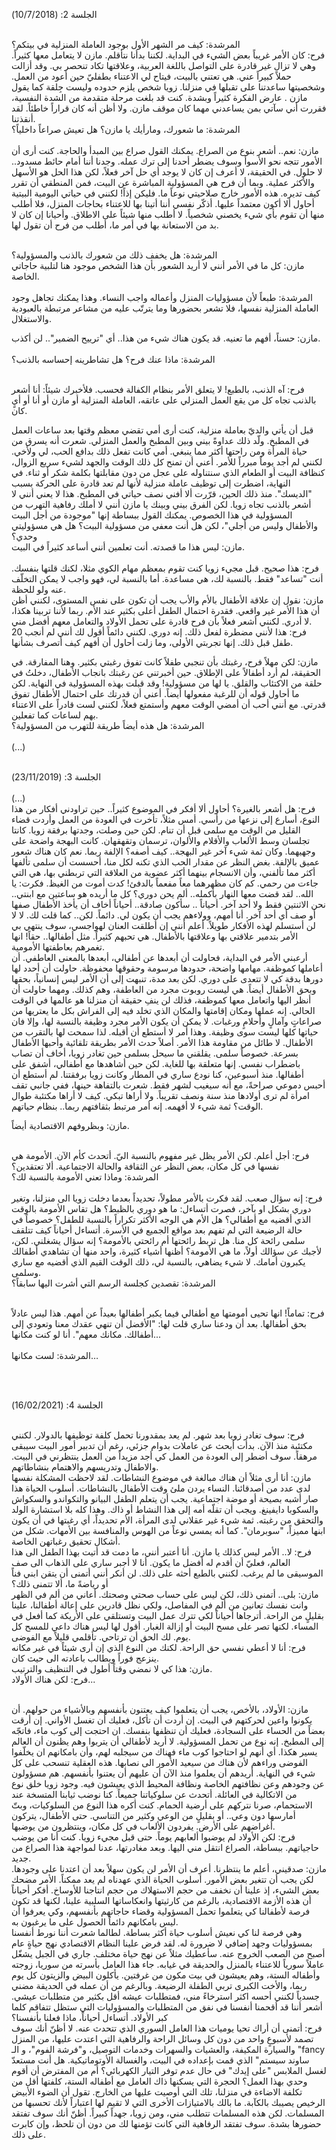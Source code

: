 
الجلسة 2: (10/7/2018)<br /><br />

المرشدة: كيف مر الشهر الأول بوجود العاملة المنزلية في بيتكم؟
<br />
فرح: كان الأمر غريباً بعض الشيء في البداية. لكننا بدأنا نتأقلم. مازن لا يتعامل معها كثيراً. وهي لا تزال غير قادرة على التواصل باللغة العربية، وعلاقتها تكاد تنحصر بي. وقد أزالت حملاً كبيراً عني. هي تعتني بالبيت، فيتاح لي الاعتناء بطفليّ حين أعود من العمل. وشخصيتها ساعدتنا على تقبلها في منزلنا. زويا شخص يلزم حدوده وليست جِلقة كما يقول مازن . عارض الفكرة كثيراً وبشدة. كنت قد بلغت مرحلة متقدمة من الشدة النفسية، فقررت أني سآتي بمن يساعدني مهما كان موقف مازن. ولا أظن أنه كان قراراً خاطئاً. لقد أنقذتنا.
  <br />
المرشدة: ما شعورك، ومارأيك يا مازن؟ هل تعيش صراعاً داخلياً؟ 
<br /><br />
مازن: نعم.. أشعر بنوع من الصراع. يمكنك القول صراع بين المبدأ والحاجة. كنت أرى أن الأمور تتجه نحو الأسوأ وسوف يضطر أحدنا إلى ترك عمله. وجدنا أننا أمام حائط مسدود.. لا حلول. في الحقيقة، لا أعرف إن كان لا يوجد أي حل آخر فعلاً، لكن هذا الحل هو الأسهل والأكثر عملية. وبما أن فرح هي المسؤولية المباشرة عن البيت، فمن المنطقي أن تقرر كيف تديره. هذه الأمور خارج صلاحيتي نوعاً ما. فليكن إذاً! لكنني في حياتي اليومية البيتية أحاول ألا أكون معتمداً عليها. أذكّر نفسي أننا أتينا بها للاعتناء بحاجات المنزل، فلا أطلب منها أن تقوم بأي شيء يخصني شخصياً. لا أطلب منها شيئاً على الاطلاق. وأحيانا إن كان لا بد من الاستعانة بها في أمر ما، أطلب من فرح أن تقول لها.

<br />
المرشدة: هل يخفف ذلك من شعورك بالذنب والمسؤولية؟ 
<br />
مازن: كل ما في الأمر أنني لا أريد الشعور بأن هذا الشخص موجود هنا لتلبية حاجاتي الخاصة.
<br /><br />
المرشدة: طبعاً لأن مسؤوليات المنزل وأعماله واجب النساء. وهذا يمكنك تجاهل وجود العاملة المنزلية نفسها، فلا تشعر بحضورها وما يترتّب عليه من مشاعر مرتبطة بالعبودية والاستغلال. <br />

مازن: حسناً، أفهم ما تعنيه. قد يكون هناك شيء من هذا.. أي "ترييح الضمير".. لن أكذب.
<br /><br />
المرشدة: ماذا عنك فرح؟ هل تشاطرينه إحساسه بالذنب؟ <br /><br />

فرح: آه الذنب، بالطبع! لا يتعلق الأمر بنظام الكفالة فحسب. فلأخبرك شيئاً: أنا أشعر بالذنب تجاه كل من يقع العمل المنزلي على عاتقه، العاملة المنزلية أو مازن أو أنا أو أيٍ كان. <br />

قبل أن يأتي والديّ بعاملة منزلية، كنت أرى أمي تقضي معظم وقتها بعد ساعات العمل في المطبخ. ولّد ذلك عداوةً بيني وبين المطبخ والعمل المنزلي.  شعرت أنه يسرق من حياة المرأة ومن راحتها أكثر مما ينبغي. أمي كانت تفعل ذلك بدافع الحب، لي ولأخي. لكنني لم أجد يوماً مبرراً للأمر. أعني أن تمنح كل ذلك الوقت والجهد لشيء سريع الزوال، كنظافة البيت أو الطعام الذي سنتناوله على عجل من دون مقابلتها بكلمة شكر أو ثناء. في النهاية، اضطرت إلى توظيف عاملة منزلية لأنها لم تعد قادرة على الحركة بسبب "الديسك". منذ ذلك الحين، قرّرت ألا أفني نصف حياتي في المطبخ. هذا لا يعني أنني لا أشعر بالذنب تجاه زويا. لكن الفرق بيني وبينك يا مازن أنني لا أملك رفاهية التهرب من المسؤولية في هذا الخصوص. يمكنك القول ببساطة إنها "موجودة من أجل البيت والأطفال وليس من أجلي"، لكن هل أنت معفي من مسؤولية البيت؟ هل هي مسؤوليتي وحدي؟ 
<br />
مازن: ليس هذا ما قصدته. أنت تعلمين أنني أساعد كثيراً في البيت.
<br /><br />
فرح: هذا صحيح. قبل مجيء زويا كنت تقوم بمعظم مهام الكوي مثلا، لكنك قلتها بنفسك. أنت "تساعد" فقط. بالنسبة لك، هي مساعدة. أما بالنسبة لي، فهو واجب لا يمكن التخلّف عنه ولو للحظة.
<br />
مازن: نقول إن علاقة الأطفال بالأم والأب يجب أن تكون على نفس المستوى، لكنني أظن أن هذا الأمر غير واقعي. فقدرة احتمال الطفل أعلى بكثير عند الأم. ربما لأننا تربينا هكذا، لا أدري. لكنني أشعر فعلاً بأن فرح قادرة على تحمل الأولاد والتعامل معهم أفضل مني.
<br />
فرح: هذا لأنني مضطرة لفعل ذلك. إنه دوري. لكنني دائماً أقول لك أنني لم أنجب 20 طفل قبل ذلك. إنها تجربتي الأولى، وما زلت أحاول أن أفهم كيف أتصرف بشأنها.<br />

مازن: لكن مهلاً فرح، رغبتك بأن تنجبي طفلاً كانت تفوق رغبتي بكثير. وهنا المفارقة. في الحقيقة، لم أرد أطفالاً على الإطلاق. حين أخبرتني عن رغبتك بانجاب الأطفال، دخلتُ في حلقة من الاكتئاب والقلق. يا لها من مسؤولية! وقد قبلت بهذه المسؤولية في النهاية. لكن ما أحاول قوله أن للرغبة مفعولها أيضاً. أعني أن قدرتك على احتمال الأطفال تفوق قدرتي. مع أنني أحب أن أمضي الوقت معهم وأستمتع فعلاً، لكنني لست قادراً على الاعتناء بهم لساعات كما تفعلين. 
<br />
المرشدة: هل هذه أيضاً طريقة للتهرب من المسؤولية؟
<br /><br />
(...)
<br /><br />

الجلسة 3: (23/11/2019)
<br /><br />
(...)<br />
فرح: هل أشعر بالغيرة؟ أحاول ألا أفكر في الموضوع كثيراً.. حين تراودني أفكار من هذا النوع، أسارع إلى نزعها من رأسي. أمس مثلاً، تأخرت في العودة من العمل وأردت قضاء القليل من الوقت مع سلمى قبل أن تنام. لكن حين وصلت، وجدتها برفقة زويا. كانتا تجلسان وسط الألعاب والأقلام والألوان، ترسمان وتقهقهان. كانت البهجة واضحة على وجهيهما. وكان ثمة شيء آخر غير البهجة.. كيف أصفه؟ الإلفة ربما. نعم كان هناك شعور عميق بالإلفة. بغض النظر عن مقدار الحب الذي تكنه لكل منا، أحسست أن سلمى تألفها أكثر مما تألفني، وأن الانسجام بينهما أكثر عضوية من العلاقة التي تربطني بها، هي التي جاءت من رحمي. كم كان مظهرهما معاً مفعماً بالدفئ! كدت أموت من الغيظ. فكرت: يا الله.. لقد قضت معها النهار بأكمله.. ألم يحن دوري؟ كل ما أريده هو ساعتين مع ابنتي.. نحن الاثنتين فقط ولا أحد آخر. أحياناً .. سأكون صادقة.. أحياناً أخاف أن يأخذ الأطفال صفها أو صف أي أحد آخر. أنا أمهم، وولاءهم يجب أن يكون لي. دائماً. لكن.. كما قلت لك. لا لا لن أستسلم لهذه الأفكار طويلاً. أعلم أنني إن أطلقت العنان لهواجسي، سوف ينتهي بي الأمر بتدمير علاقتي بها وعلاقتها بالأطفال. هي تحبهم كثيراً. مثل أطفالها.. حقاً! انها تغمرهم بعاطفتها الأمومية. <br />
أرعبني الأمر في البداية، فحاولت أن أبعدها عن أطفالي، أبعدها بالمعنى العاطفي. أن أعاملها كموظفة. مهامها واضحة، حدودها مرسومة وحقوقها محفوظة. حاولت أن أحدد لها دورها بدقة كي لا تتعدى على دوري. لكن بعد مدة، تنبهت إلى أن الأمر ليس إنسانياً، بحقها وبحق الأطفال أيضاً. هي ليست روبوت مجرد من العاطفة، وهم كذلك. ومهما حاولت أن أنظر اليها واتعامل معها كموظفة، فذلك لن ينفِ حقيقة أن منزلنا هو عالمها في الوقت الحالي. إنه عملها ومكان إقامتها والمكان الذي تخلد فيه إلى الفراش بكل ما يعتريها من صراعاتٍ وآمالٍ وأحلامٍ ورغبات. لا يمكن أن يكون الأمر مجرد وظيفة بالنسبة لها، وإلا فان حياتها كلها ليست سوى وظيفة. وهذا أمر لا أستطع أن أقبله. لذا سمحت لها بالتقرب من الأطفال. لا طائل من مقاومة هذا الأمر. أصلاً حدث الأمر بطريقة تلقائية وأحبها الأطفال بسرعة. خصوصاً سلمى. يقلقني ما سيحل بسلمى حين تغادر زويا، أخاف أن تصاب باضطراب نفسي. إنها متعلقة بها للغاية.
لكن حين أشاهدها مع أطفالي، أشفق على أطفالها. منذ أسبوعين، كنا نودع ساري في المطار وكانت زويا برفقتنا. لم أستطع أن أحبس دموعي صراحةً، مع أنه سيغيب لشهر فقط. شعرت بالتفاهة حينها، ففي جانبي تقف امرأة لم ترى أولادها منذ سنة ونصف تقريباً. ولا أراها تبكي. كيف لا أراها مكتئبة طوال الوقت؟ ثمة شيء لا أفهمه. إنه أمر مرتبط بثقافتهم ربما.. بنظام حياتهم. <br />

مازن: وبظروفهم الاقتصادية أيضاً.<br /><br />

فرح: أجل أعلم. لكن الأمر يظل غير مفهوم بالنسبة اليّ. أتحدث كأم الآن. الأمومة هي نفسها في كل مكان، بعض النظر عن الثقافة والحالة الاجتماعية. ألا تعتقدين؟ 
<br />
المرشدة: وماذا تعني الأمومة بالنسبة لك؟
<br /><br />
فرح:  إنه سؤال صعب. لقد فكرت بالأمر مطولاً، تحديداً بعدما دخلت زويا الى منزلنا، وتغير دوري بشكل او بآخر، فصرت أتساءل: ما هو دوري بالظبط؟ هل تقاس الأمومة بالوقت الذي أقضيه مع أطفالي؟ هل الأم هي الوجه الأكثر تكراراً بالنسبة للطفل؟ خصوصاً في حالة الرضيعة التي لم تفهم بعد مواقع الجميع في الأسرة. أتساءل أحياناً كيف تتلقف سلمى رائحة كل منا. هل تربط رائحتها أم رائحتي بالأمومة؟ إنه سؤال يشغلني. لكن، لأجبك عن سؤالك أولاً، ما هي الأمومة؟ أظنها أشياء كثيرة، واحد منها أن تشاهدي أطفالك يكبرون أمامك. لا شيء يضاهي، بالنسبة لي، ذلك الوقت القيم الذي أقضيه مع ساري وسلمى. 
<br />
المرشدة: تقصدين كجلسة الرسم التي أشرت اليها سابقاً؟ <br /><br />

فرح: تماماً! انها تحيى أمومتها مع أطفالي فيما يكبر أطفالها بعيداً عن أمهم. هذا ليس عادلاً بحق أطفالها. بعد أن ودعنا ساري قلت لها: "الأفضل أن تنهي عقدك معنا وتعودي إلى أطفالك. مكانك معهم". أنا لو كنت مكانها... 
<br /><br />
المرشدة: لست مكانها…

<br /><br />

الجلسة 4: (16/02/2021)<br /><br />

فرح: سوف تغادر زويا بعد شهر. لم يعد بمقدورنا تحمل كلفة توظيفها بالدولار. لكنني مكتئبة منذ الآن. بدأت أبحث عن عاملات بدوام جزئي، رغم أن تدبير أمور البيت سيبقى مرهقاً. سوف أضطر إلى العودة من العمل كي أجد مزيداً من العمل ينتظرني في البيت. والاطفال وتدريسهم والاهتمام بنشاطاتهم. 
<br />
مازن: أنا أرى مثلاً أن هناك مبالغة في موضوع النشاطات. لقد لاحظت المشكلة نفسها لدى عدد من أصدقائنا. النساء يردن ملئ وقت الأطفال بالنشاطات. أسلوب الحياة هذا صار أشبه بصيحة أو موضة اجتماعية. يجب أن يتعلم الطفل البيانو والتكواندو والسكواش والسكوبا دايفينغ. ويجب أن تقلّه أمه إلى هذا النشاط أو ذاك. وهذا كله بلا استشارة الولد والتحقق من رغبته. ثمة شيء غير عقلاني لدى المرأة، الأم تحديداً، أي رغبتها في أن يكون ابنها مميزاً، "سوبرمان". كما أنه يمسي نوعاً من الهوس والمنافسة بين الأمهات. شكل من أشكال تحقيق رغباتهن الخاصة.
<br />
فرح: لا.. الأمر ليس كذلك يا مازن. أنا أعتبر أنني، ما دمت قد أتيت بهذا الطفل الى هذا العالم، فعليّ أن أقدم له أفضل ما يكون. أنا لا أجبر ساري على الذهاب الى صف الموسيقى ما لم يرغب. لكنني بالطبع أحثه على ذلك. لن أنكر أنني أتمنى أن يتقن ابني فناً أو رياضةً ما، ألا تتمنى ذلك؟
<br />
مازن: بلى.. أتمنى ذلك، لكن ليس على حساب صحتي وصحتك. أعاني من ألم في الظهر وانت نفسك تعانين من ألم في المفاصل، ولكي نظل قادرين على إعالة أطفالنا، علينا بقليلٍ من الراحة. أترجاها أحياناً لكي تترك عمل البيت وتستلقي على  الأريكة كما أفعل في المساء. لكنها تصر على مسح البيت أو إزالة الغبار. أقول لها ليس هناك داعي للمسح كل يوم. لك الحق أن ترتاحي. تأقلمي قليلاً مع الفوضى.
<br />
فرح: أنا لا أعطي نفسي حق الراحة. لكنك من النوع الذي إن أرى شيئاً في غير مكانه ينزعج فوراً ويطالب باعادته الى حيث كان. 
<br />
مازن: هذا كي لا نمضي وقتاً أطول في التنظيف والترتيب. <br />
فرح: لكن هناك الأولاد...<br /><br />

مازن: الأولاد، بالأخص، يجب أن يتعلموا كيف يعتنون بأنفسهم وبالأشياء من حولهم. أن يكونوا واعين لحركتهم في البيت. إن أردت أن تأكل، فعليك أن تغسل الأواني. إن أرقت بعضاً من الحساء على السجادة، فعليك أن تنظفها بنفسك. ان احتجت إلى كوب ماء، فاتجّه إلى المطبخ. إنه نوع من تحمل المسؤولية.
لا أريد لأطفالي أن يتربوا وهم يظنون أن العالم يسير هكذا. أي أنهم لو احتاجوا كوب ماء فهناك من سيجلبه لهم، وأن بامكانهم ان يخلّفوا الفوضى وراءهم لأن هناك من سيعيد الأمور الى نصابها. هذه العقلية تنسحب على كل شيء في النهاية. أريدهم أن يعلموا منذ الآن أن عليهم أن يعتنوا بأنفسهم. هم مسؤولون عن وجودهم وعن نظافتهم الخاصة ونظافة المحيط الذي يعيشون فيه. وجود زويا خلق نوع من الاتكالية في العائلة. أتحدث عن سلوكياتنا جميعاً. كنا نوضب ثيابنا المتسخة عند الاستحمام، صرنا نتركهم على أرضية الحمام. كنت أكره هذا النوع من السلوكيات، وبتّ أمارسها دون وعي.. أو بقليلٍ من الوعي وكثير من التناسي. حتى الأطفال، يتركون أغراضهم على الأرض. يفردون الألعاب في كل مكان، وينتظرون من يوضبها.
<br />
فرح: لكن الأولاد لم يوضبوا ألعابهم يوماً. حتى قبل مجيء زويا. كنت أنا من يوضب حاجياتهم. ببساطة، الصراع انتقل مني اليها. وبعد مغادرتها، عدنا لمواجهة هذا الصراع من جديد. 
<br />
مازن: صدقيني، أعلم ما ينتظرنا. أعرف أن الأمر لن يكون سهلاً بعد أن اعتدنا على وجودها. لكن يجب أن تتغير بعض الأمور. أسلوب الحياة الذي عهدناه لم يعد ممكناً. الأمر مضحك بعض الشيء، إذ علينا أن نخفف من حجم الاستهلاك من حجم انتاجنا للأوساخ.  أفكر أحياناً أن هذه الأزمة الاقتصادية، بالرغم من كارثيتها وانعكاساتها السلبية علينا، لكنها قد تكون فرصة لأطفالنا كي يتعلموا تحمل المسؤولية وقضاء حاجاتهم بأنفسهم، وكي يعرفوا أن ليس بامكانهم دائماً الحصول على ما يرغبون به. <br />
وهي فرصة لنا كي نعيش أسلوب حياة أكثر بساطة. لطالما شعرت أننا نورط أنفسنا بمسؤوليات وجهد إضافي لا ضرورة له. لقد فرض علينا النظام الاقتصادي نهج حياةٍ عام أصبح من الصعب الخروج عنه. سأعطيك مثلاً عن نهج حياة مختلف. جاري في الجبل يشغّل عاملاً سورياً للاعتناء بالمنزل والحديقة في غيابه. جاء هذا العامل بأسرته من سوريا، زوجته وأطفاله الستة، وهم يعيشون في بيت مكون من غرفتين. يأكلون البيض والزيتون كل يوم ربما، والأخت الكبرى تربي الطفلة الرضيعة. وبالرغم من أن عمله في الحديقة مضني جسدياً لكنني أحسه اكثر استرخاءً مني، فمتطلبات عيشه أقل بكثير من متطلبات عيشي. أشعر أننا قد أقحمنا أنفسنا في نفق من المتطلبات والمسؤوليات التي ستظل تتفاقم كلما كبر الأولاد. أتساءل أحياناً، ماذا فعلنا بأنفسنا؟
<br />
فرح: أتمنى أن أراك تحيا يوميات هذا العامل السوري الذي تتحدث عنه. لا أظنّ أنك سوف تصمد لأسبوعٍ واحد من دون كل وسائل الراحة والرفاهية التي اعتدت عليها، من المنزل والسيارة المكيفة، والعشيات والسهرات وخدمات التوصيل، و"فرشة الفوم"، و الـ "fancy ساوند سيستم" الذي قمت بإعداده في البيت، والغسالة الأوتوماتيكية. هل أنت مستعدّ لغسل الملابس "على إيدك" في حال عدم توفر التيار الكهربائي؟ أم من المفترض أن أقوم وحدي بهذا العمل؟ الحجرة التي يسكنها ذاك العامل مع أطفاله الستة، كلفتها أقل من تكلفة الاضاءة في منزلنا، تلك التي أوصيت عليها من الخارج. تقول أن الضوء الأبيض الرخيص يصيبك بالكآبة. ما بالك بالامتيازات الأخرى التي لا تقيم لها اعتباراً لأنك تحسبها من المسلمات. لكن هذه المسلمات تتطلب مني، ومن زويا، جهداً كبيراً. أظنّ أنك سوف تفتقد حضورها بشدة. سوف تفتقد الرفاهية التي كانت تؤمنها لك من دون أن تلحظ، وإن كابرت على ذلك. 